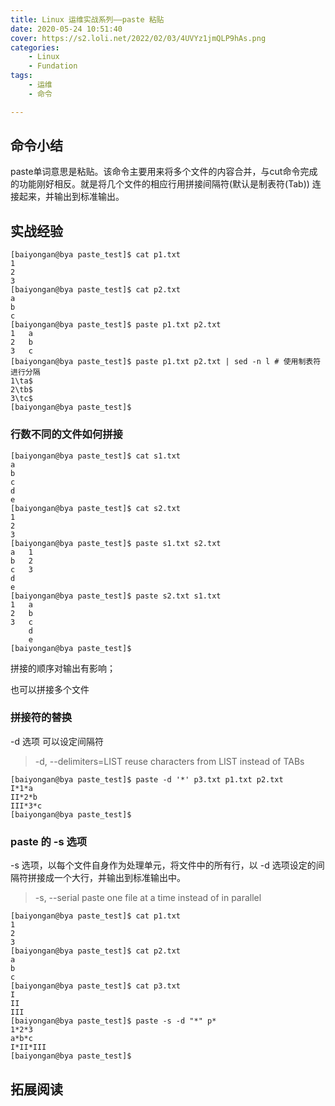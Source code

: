 ```yaml
---
title: Linux 运维实战系列——paste 粘贴
date: 2020-05-24 10:51:40
cover: https://s2.loli.net/2022/02/03/4UVYz1jmQLP9hAs.png
categories:
	- Linux
	- Fundation
tags:
	- 运维
	- 命令

---
```


## 命令小结

paste单词意思是粘贴。该命令主要用来将多个文件的内容合并，与cut命令完成的功能刚好相反。就是将几个文件的相应行用拼接间隔符(默认是制表符(Tab)) 连接起来，并输出到标准输出。

<!--more-->

## 实战经验

```shell
[baiyongan@bya paste_test]$ cat p1.txt 
1
2
3
[baiyongan@bya paste_test]$ cat p2.txt 
a
b
c
[baiyongan@bya paste_test]$ paste p1.txt p2.txt 
1	a
2	b
3	c
[baiyongan@bya paste_test]$ paste p1.txt p2.txt | sed -n l # 使用制表符进行分隔
1\ta$
2\tb$
3\tc$
[baiyongan@bya paste_test]$ 
```



### 行数不同的文件如何拼接

```shell
[baiyongan@bya paste_test]$ cat s1.txt 
a
b
c
d
e
[baiyongan@bya paste_test]$ cat s2.txt 
1
2
3
[baiyongan@bya paste_test]$ paste s1.txt s2.txt 
a	1
b	2
c	3
d	
e	
[baiyongan@bya paste_test]$ paste s2.txt s1.txt 
1	a
2	b
3	c
	d
	e
[baiyongan@bya paste_test]$ 
```

拼接的顺序对输出有影响；

也可以拼接多个文件

### 拼接符的替换

-d 选项 可以设定间隔符

>    -d, --delimiters=LIST
>           reuse characters from LIST instead of TABs

```shell
[baiyongan@bya paste_test]$ paste -d '*' p3.txt p1.txt p2.txt 
I*1*a
II*2*b
III*3*c
[baiyongan@bya paste_test]$ 

```



### paste 的 -s 选项

 -s 选项，以每个文件自身作为处理单元，将文件中的所有行，以 -d 选项设定的间隔符拼接成一个大行，并输出到标准输出中。 

>   -s, --serial
>           paste one file at a time instead of in parallel

```shell
[baiyongan@bya paste_test]$ cat p1.txt 
1
2
3
[baiyongan@bya paste_test]$ cat p2.txt 
a
b
c
[baiyongan@bya paste_test]$ cat p3.txt 
I
II
III
[baiyongan@bya paste_test]$ paste -s -d "*" p*
1*2*3
a*b*c
I*II*III
[baiyongan@bya paste_test]$ 
```



## 拓展阅读



